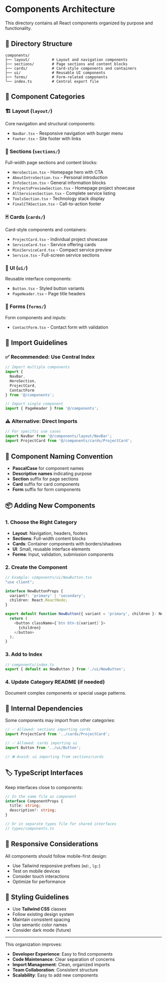 # Components Architecture

This directory contains all React components organized by purpose and functionality.

## 📁 Directory Structure

```
components/
├── layout/          # Layout and navigation components
├── sections/        # Page sections and content blocks  
├── cards/           # Card-style components and containers
├── ui/              # Reusable UI components
├── forms/           # Form-related components
└── index.ts         # Central export file
```

## 🧩 Component Categories

### 🏗️ Layout (`layout/`)
Core navigation and structural components:
- `NavBar.tsx` - Responsive navigation with burger menu
- `Footer.tsx` - Site footer with links

### 📄 Sections (`sections/`)
Full-width page sections and content blocks:
- `HeroSection.tsx` - Homepage hero with CTA
- `AboutIntroSection.tsx` - Personal introduction
- `InfoSection.tsx` - General information blocks
- `ProjectsPreviewSection.tsx` - Homepage project showcase
- `AllServicesSection.tsx` - Complete service listing
- `ToolsSection.tsx` - Technology stack display
- `FinalCTASection.tsx` - Call-to-action footer

### 🃏 Cards (`cards/`)
Card-style components and containers:
- `ProjectCard.tsx` - Individual project showcase
- `ServiceCard.tsx` - Service offering cards
- `MiniServiceCard.tsx` - Compact service preview
- `Service.tsx` - Full-screen service sections

### 🎨 UI (`ui/`)
Reusable interface components:
- `Button.tsx` - Styled button variants
- `PageHeader.tsx` - Page title headers

### 📝 Forms (`forms/`)
Form components and inputs:
- `ContactForm.tsx` - Contact form with validation

## 🔄 Import Guidelines

### ✅ Recommended: Use Central Index
```typescript
// Import multiple components
import { 
  NavBar, 
  HeroSection, 
  ProjectCard, 
  ContactForm 
} from '@/components';

// Import single component
import { PageHeader } from '@/components';
```

### ⚠️ Alternative: Direct Imports
```typescript
// For specific use cases
import NavBar from '@/components/layout/NavBar';
import ProjectCard from '@/components/cards/ProjectCard';
```

## 🎯 Component Naming Convention

- **PascalCase** for component names
- **Descriptive names** indicating purpose
- **Section** suffix for page sections
- **Card** suffix for card components
- **Form** suffix for form components

## 📦 Adding New Components

### 1. Choose the Right Category
- **Layout**: Navigation, headers, footers
- **Sections**: Full-width content blocks
- **Cards**: Container components with borders/shadows
- **UI**: Small, reusable interface elements
- **Forms**: Input, validation, submission components

### 2. Create the Component
```typescript
// Example: components/ui/NewButton.tsx
"use client";

interface NewButtonProps {
  variant?: 'primary' | 'secondary';
  children: React.ReactNode;
}

export default function NewButton({ variant = 'primary', children }: NewButtonProps) {
  return (
    <button className={`btn btn-${variant}`}>
      {children}
    </button>
  );
}
```

### 3. Add to Index
```typescript
// components/index.ts
export { default as NewButton } from './ui/NewButton';
```

### 4. Update Category README (if needed)
Document complex components or special usage patterns.

## 🔧 Internal Dependencies

Some components may import from other categories:
```typescript
// ✅ Allowed: sections importing cards
import ProjectCard from '../cards/ProjectCard';

// ✅ Allowed: cards importing ui
import Button from '../ui/Button';

// ❌ Avoid: ui importing from sections/cards
```

## 🏷️ TypeScript Interfaces

Keep interfaces close to components:
```typescript
// In the same file as component
interface ComponentProps {
  title: string;
  description?: string;
}

// Or in separate types file for shared interfaces
// types/components.ts
```

## 📱 Responsive Considerations

All components should follow mobile-first design:
- Use Tailwind responsive prefixes (`md:`, `lg:`)
- Test on mobile devices
- Consider touch interactions
- Optimize for performance

## 🎨 Styling Guidelines

- Use **Tailwind CSS** classes
- Follow existing design system
- Maintain consistent spacing
- Use semantic color names
- Consider dark mode (future)

---

This organization improves:
- **Developer Experience**: Easy to find components
- **Code Maintenance**: Clear separation of concerns  
- **Import Management**: Clean, organized imports
- **Team Collaboration**: Consistent structure
- **Scalability**: Easy to add new components 